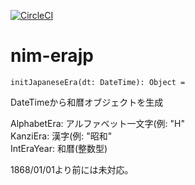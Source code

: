 [![CircleCI](https://circleci.com/gh/mkanenobu/nim-erajp/tree/master.svg?style=svg)](https://circleci.com/gh/mkanenobu/nim-erajp/tree/master)  
# nim-erajp

```
initJapaneseEra(dt: DateTime): Object =
```

DateTimeから和暦オブジェクトを生成

AlphabetEra: アルファベット一文字(例: "H"  
KanziEra: 漢字(例: "昭和"  
IntEraYear: 和暦(整数型)  

1868/01/01より前には未対応。

